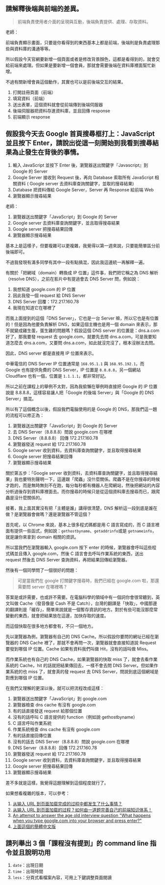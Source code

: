 ## 請解釋後端與前端的差異。

> 前端負責使用者介面的呈現與互動，後端負責提供、處理、存取資料。

老師：

前端負責顯示畫面，只要是你看得到的東西基本上都是前端，後端則是負責處理那些與資料庫的溝通等等。

所以假設今天官網要新增一個頁面或者是修改背景顏色，這都是看得到的，就會交給前端來處理。但如果是要新增一個會員，那就會需要後端在資料庫裡面幫忙新增。

不過有關新增會員這個動作，其實也可以是前後端交互的結果。

1. 打開註冊頁面（前端）
2. 填寫資料（前端）
3. 送出表單，這個資料就會從前端傳到後端伺服器
4. 後端伺服器把資料存進資料庫，並且回傳 response
5. 前端顯示 response

## 假設我今天去 Google 首頁搜尋框打上：JavaScript 並且按下 Enter，請說出從這一刻開始到我看到搜尋結果為止發生在背後的事情。

1. 輸入 JavaScript 並按下 Enter 後，瀏覽器送出關鍵字『Javascript』到 Google 的 Server
2. Google Server 接收到 Request 後，再向 Database 索取所有 JavaScript 相關資料 ( Google server 去資料庫查詢關鍵字，並取的搜尋結果)
3. Database 把資料傳給 Google Server，Server 再 Response 給前端 Web
4. 瀏覽器顯示搜尋結果

老師：

1. 瀏覽器送出關鍵字「JavaScript」到 Google 的 Server
2. Google server 去資料庫查詢關鍵字，並且取得搜尋結果
3. Google server 把搜尋結果回傳
4. 瀏覽器顯示搜尋結果

基本上是這樣子，但要複雜可以更複雜，我覺得以第一週來說，只要能簡單區分前後端即可。

不過我發現有滿多同學有其中一段有點搞混，因此我這邊統一再解釋一遍。

有關於「把網域（domain）轉換成 IP 位置」這件事，我們把它稱之為 DNS 解析（resolve DNS），之前在影片中有提過會去 DNS Server 問，例如說：

1. 我想知道 google.com 的 IP 位置
2. 因此我發一個 request 給 DNS Server
3. DNS Server 回覆：172.217.160.78
4. 我現在知道它在哪裡了

而我上面提到的這個「DNS Server」，它也是一台 Server 嘛，所以它也是有位置的！但是因為他要負責解析 DNS，如果這個主機也是用一個 domain 來表示，那不就變成雞生蛋，蛋生雞的問題嗎？假設這個 DNS server 的位置是：dns.a.com 好了，那我要發 request 去 google.com，就要先去問 dns.a.com，可是我要知道怎麼去 dns.a.com，又要問 dns.a.com，如此就沒完沒了，根本沒辦法去問。

因此，DNS server 都是直接用 IP 位置來表示。

中華電信的 DNS Server IP 位置通常是 `168.95.1.1` 與 `168.95.192.1`，而 Google 也有提供免費的 DNS Server，IP 位置是 `8.8.8.8`，另一個網站 Cloudflare 也有一個，位置是 `1.1.1.1`，都非常好記。

所以之前在課程上的舉例不太對，因為我偷懶在舉例時直接把 Google 的 IP 位置說是 8.8.8.8，這樣容易讓人把「Google 的後端 Server」與「Google 的 DNS Server」搞混。

所以有了這個概念以後，假設我們電腦使用的是 Google 的 DNS，那我們這一題的流程可以修正為：

1. 瀏覽器送出關鍵字「JavaScript」到 Google 的 Server
2. 去 DNS Server（8.8.8.8）問說 google.com 在哪裡
3. DNS Server（8.8.8.8） 回傳 172.217.160.78
4. 瀏覽器發送 request 給 172.217.160.78
5. Google server 收到資料，去資料庫查詢關鍵字，並且取得搜尋結果
6. Google server 把搜尋結果回傳
7. 瀏覽器顯示搜尋結果

關於第五步：「Google server 收到資料，去資料庫查詢關鍵字，並且取得搜尋結果」我也要特別聲明一下，這邊跟「爬蟲」沒什麼關係。爬蟲不是在你搜尋的時候才跑的，而是無時無刻不在跑，每分每秒都有機器人在爬網站，然後把網站的內容分析過後存到資料庫裡面去。而你搜尋的時候只是從這個資料庫去搜尋而已，跟爬蟲是沒什麼關係的。

接著，我上面其實沒有把「主體是誰」講得很清楚，DNS 解析這一段到底是誰在做？是瀏覽器會做嗎？還是瀏覽器不管這個？

首先呢，以 Chrome 來說，基本上很多程式碼都是用 C 語言寫成的，而 C 語言裡面有提供一些函式，例如說：`gethostbyname`、`getaddrinfo`或是 `getnameinfo`，就是讓你來拿到 domain 相關的資訊。

所以當我們在瀏覽器輸入 google.com 按下 enter 的時候，瀏覽器會呼叫這些程式碼並且傳入 google.com，然後 C 語言會去呼叫作業系統的東西，送出 request 然後去 DNS Server 查詢資料，再把結果回傳給瀏覽器。

然後有一個同學問了一個很好的問題：

> 可是當我們在 google 打關鍵字搜尋時，我們已經在 google.com 啦，那還需要問 server 在哪裡嗎？

答案是或許需要，也或許不需要。在電腦科學的領域中有一個詞你會很常聽到，英文叫做 Cache（發音像是 Cash 不是 Catch），台灣的翻譯是「快取」，中國那邊的翻譯則是「緩存」，簡單來說就是一個暫存資訊的地方。對於有些可能沒那麼常變動的東西，就會把結果放在這邊，加快存取的速度。

而這個快取在很多地方都會有，不只一個地方。

先以瀏覽器為例，瀏覽器有自己的 DNS Cache。所以假設你要問的網址已經在瀏覽器的 DNS Cache 裡了，那就不會再問一次，瀏覽器就會直接知道說 Request 要發到哪個 IP 位置。Cache 如果有資料我們叫做 Hit，沒有的話叫做 Miss。

而作業系統也有自己的 DNS Cache，如果瀏覽器的快取 miss 了，就會去看作業系統的 Cache，hit 的話就把結果傳回去，一樣不會去問 DNS Server。但如果作業系統的也 miss 了，就會真的發 request 去 DNS Server，問說到底這個網域是對應到哪個 IP 位置。

在我們又理解的更深以後，就可以把流程改成這樣：

1. 瀏覽器送出關鍵字「JavaScript」到 google.com
2. 瀏覽器檢查 dns cache 有沒有 google.com
3. 有的話直接發送 request 給那個位置
4. 沒有的話呼叫 C 語言提供的 function（例如說 gethostbyname）
5. C 語言呼叫作業系統
6. 作業系統檢查 dns cache 有沒有 google.com
7. 有的話直接回傳位置
8. 沒有的話去 DNS Server（8.8.8.8）問說 google.com 在哪裡
9. DNS Server（8.8.8.8）回傳 172.217.160.78
10. 瀏覽器發送 request 給 172.217.160.78
11. Google server 收到資料，去資料庫查詢關鍵字，並且取得搜尋結果
12. Google server 把搜尋結果回傳
13. 瀏覽器顯示搜尋結果

差不多就是這樣，我覺得這題理解到這個程度就行了。

如果想看複雜的版本，可以參考：

1. [从输入 URL 到页面加载完成的过程中都发生了什么事情？](http://fex.baidu.com/blog/2014/05/what-happen/)
2. [从输入 URL 到页面加载的过程？如何由一道题完善自己的前端知识体系！](https://segmentfault.com/a/1190000013662126)
3. [An attempt to answer the age old interview question &#34;What happens when you type google.com into your browser and press enter?&#34;](https://github.com/alex/what-happens-when)
4. [上面這個的簡體中文版](https://github.com/skyline75489/what-happens-when-zh_CN)

## 請列舉出 3 個「課程沒有提到」的 command line 指令並且說明功用

1. `date`：出現日期
2. `time`：出現時間
3. `less`：分頁式看檔案內容，可用上下鍵調整頁面閱讀
